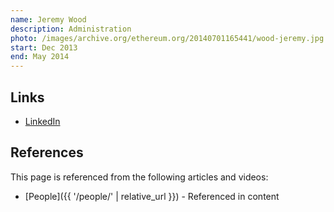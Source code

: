 ```yaml
---
name: Jeremy Wood
description: Administration
photo: /images/archive.org/ethereum.org/20140701165441/wood-jeremy.jpg
start: Dec 2013
end: May 2014
---
```


## Links

- [LinkedIn](https://www.linkedin.com/in/jeremykwood/)

## References

This page is referenced from the following articles and videos:

- [People]({{ '/people/' | relative_url }}) - Referenced in content